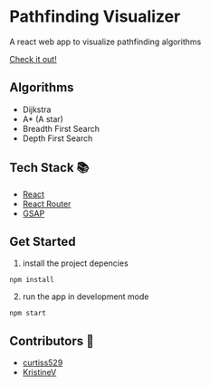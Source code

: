 # Pathfinding Visualizer

A react web app to visualize pathfinding algorithms

[Check it out!](https://g-r3.github.io/Pathfinding-Visualizer/)

## Algorithms

-   Dijkstra
-   A\* (A star)
-   Breadth First Search
-   Depth First Search

## Tech Stack 📚

-   [React](https://reactjs.org/)
-   [React Router](https://reactrouter.com/)
-   [GSAP](https://greensock.com/gsap/)

## Get Started

1. install the project depencies

```
npm install
```

2. run the app in development mode

```
npm start
```

## Contributors 📝

-   [curtiss529](https://github.com/curtiss529)
-   [KristineV](https://github.com/kristinev7)
